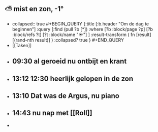 ## ⛅ mist en zon, -1°
- collapsed:: true
  #+BEGIN_QUERY 
  {:title [:b.header "Om de dag te beginnen"]
   :query [:find (pull ?b [*])
     :where 
       [?b :block/page ?p]
       [?b :block/refs ?t]
       [?t :block/name "☀️"]
   ]
   :result-transform ( fn [result] [(rand-nth result)] )
   :collapsed? true
  }
  #+END_QUERY
- [[Taken]]
- ## 09:30 al geroeid nu ontbijt en krant
- ## 13:12 12:30 heerlijk gelopen in de zon
- ## 13:10  Dat was de Argus, nu piano
- ## 14:43 nu nap met [[Roll]]
-